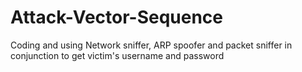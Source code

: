 # Attack-Vector-Sequence
Coding and using Network sniffer, ARP spoofer and packet sniffer in conjunction to get victim's username and password
